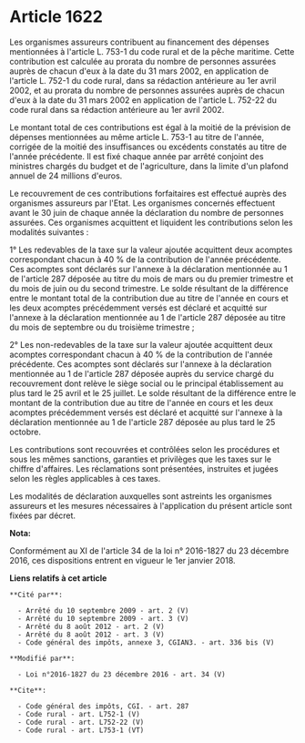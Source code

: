 # Article 1622

Les organismes assureurs contribuent au financement des dépenses mentionnées à l'article L. 753-1 du code rural et de la
pêche maritime. Cette contribution est calculée au prorata du nombre de personnes assurées auprès de chacun d'eux à la date
du 31 mars 2002, en application de l'article L. 752-1 du code rural, dans sa rédaction antérieure au 1er avril 2002, et au
prorata du nombre de personnes assurées auprès de chacun d'eux à la date du 31 mars 2002 en application de l'article L.
752-22 du code rural dans sa rédaction antérieure au 1er avril 2002. 

Le montant total de ces contributions est égal à la moitié de la prévision de dépenses mentionnées au même article L. 753-1
au titre de l'année, corrigée de la moitié des insuffisances ou excédents constatés au titre de l'année précédente. Il est
fixé chaque année par arrêté conjoint des ministres chargés du budget et de l'agriculture, dans la limite d'un plafond annuel
de 24 millions d'euros. 

Le recouvrement de ces contributions forfaitaires est effectué auprès des organismes assureurs par l'Etat. Les organismes
concernés effectuent avant le 30 juin de chaque année la déclaration du nombre de personnes assurées. Ces organismes
acquittent et liquident les contributions selon les modalités suivantes : 

1° Les redevables de la taxe sur la valeur ajoutée acquittent deux acomptes correspondant chacun à 40 % de la contribution de
l'année précédente. Ces acomptes sont déclarés sur l'annexe à la déclaration mentionnée au 1 de l'article 287 déposée au
titre du mois de mars ou du premier trimestre et du mois de juin ou du second trimestre. Le solde résultant de la différence
entre le montant total de la contribution due au titre de l'année en cours et les deux acomptes précédemment versés est
déclaré et acquitté sur l'annexe à la déclaration mentionnée au 1 de l'article 287 déposée au titre du mois de septembre ou
du troisième trimestre ; 

2° Les non-redevables de la taxe sur la valeur ajoutée acquittent deux acomptes correspondant chacun à 40 % de la
contribution de l'année précédente. Ces acomptes sont déclarés sur l'annexe à la déclaration mentionnée au 1 de l'article 287
déposée auprès du service chargé du recouvrement dont relève le siège social ou le principal établissement au plus tard le 25
avril et le 25 juillet. Le solde résultant de la différence entre le montant de la contribution due au titre de l'année en
cours et les deux acomptes précédemment versés est déclaré et acquitté sur l'annexe à la déclaration mentionnée au 1 de
l'article 287 déposée au plus tard le 25 octobre. 

Les contributions sont recouvrées et contrôlées selon les procédures et sous les mêmes sanctions, garanties et privilèges que
les taxes sur le chiffre d'affaires. Les réclamations sont présentées, instruites et jugées selon les règles applicables à
ces taxes. 

Les modalités de déclaration auxquelles sont astreints les organismes assureurs et les mesures nécessaires à l'application du
présent article sont fixées par décret.

**Nota:**

Conformément au XI de l'article 34 de la loi n° 2016-1827 du 23 décembre 2016, ces dispositions entrent en vigueur le 1er
janvier 2018.

**Liens relatifs à cet article**

	**Cité par**:

	  - Arrêté du 10 septembre 2009 - art. 2 (V)
	  - Arrêté du 10 septembre 2009 - art. 3 (V)
	  - Arrêté du 8 août 2012 - art. 2 (V)
	  - Arrêté du 8 août 2012 - art. 3 (V)
	  - Code général des impôts, annexe 3, CGIAN3. - art. 336 bis (V)

	**Modifié par**:

	  - Loi n°2016-1827 du 23 décembre 2016 - art. 34 (V)

	**Cite**:

	  - Code général des impôts, CGI. - art. 287
	  - Code rural - art. L752-1 (V)
	  - Code rural - art. L752-22 (V)
	  - Code rural - art. L753-1 (VT)
